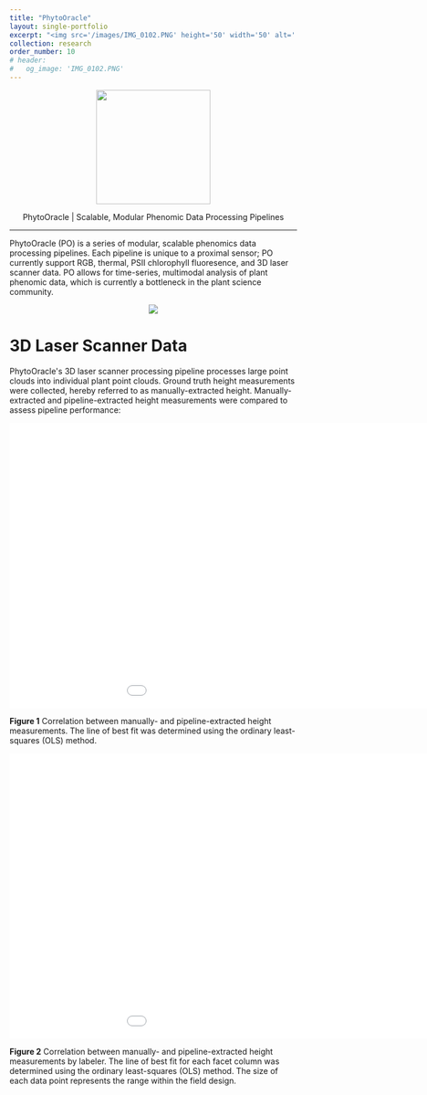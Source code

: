 ```yaml
---
title: "PhytoOracle"
layout: single-portfolio
excerpt: "<img src='/images/IMG_0102.PNG' height='50' width='50' alt=''>"
collection: research
order_number: 10
# header:
#   og_image: 'IMG_0102.PNG'
---
```


<p align="center"><img src="https://github.com/emmanuelgonz/emmanuelgonz.github.io/raw/master/images/IMG0102_resize.PNG" height='200' width='200'></p>

<center>PhytoOracle | Scalable, Modular Phenomic Data Processing Pipelines</center>

---

PhytoOracle (PO) is a series of modular, scalable phenomics data processing pipelines. Each pipeline is unique to a proximal sensor; PO currently support RGB, thermal, PSII chlorophyll fluoresence, and 3D laser scanner data. PO allows for time-series, multimodal analysis of plant phenomic data, which is currently a bottleneck in the plant science community. 

<p align="center"><img src="https://github.com/emmanuelgonz/emmanuelgonz.github.io/raw/master/images/lettuce_data_examples.png"></p>

# 3D Laser Scanner Data

PhytoOracle's 3D laser scanner processing pipeline processes large point clouds into individual plant point clouds. Ground truth height measurements were collected, hereby referred to as manually-extracted height. Manually-extracted and pipeline-extracted height measurements were compared to assess pipeline performance:

<p align="left"><iframe width="1100" height="500" frameborder="0" scrolling="no" src="//plotly.com/~emmanuelg1/83.embed"></iframe></p>

**Figure 1** Correlation between manually- and pipeline-extracted height measurements. The line of best fit was determined using the ordinary least-squares (OLS) method.

<p align="left"><iframe width="1100" height="500" frameborder="0" scrolling="no" src="//plotly.com/~emmanuelg1/85.embed"></iframe></p>

**Figure 2** Correlation between manually- and pipeline-extracted height measurements by labeler. The line of best fit for each facet column was determined using the ordinary least-squares (OLS) method. The size of each data point represents the range within the field design.